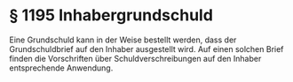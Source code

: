 # § 1195 Inhabergrundschuld
Eine Grundschuld kann in der Weise bestellt werden, dass der Grundschuldbrief auf den Inhaber ausgestellt wird. Auf einen solchen Brief finden die Vorschriften über Schuldverschreibungen auf den Inhaber entsprechende Anwendung.